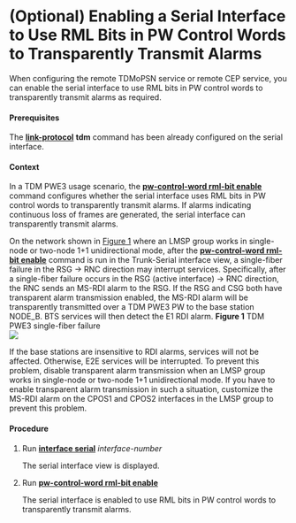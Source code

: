 (Optional) Enabling a Serial Interface to Use RML Bits in PW Control Words to Transparently Transmit Alarms
===========================================================================================================

When configuring the remote TDMoPSN service or remote CEP service, you can enable the serial interface to use RML bits in PW control words to transparently transmit alarms as required.

#### Prerequisites

The [**link-protocol**](cmdqueryname=link-protocol) **tdm** command has been already configured on the serial interface.


#### Context

In a TDM PWE3 usage scenario, the [**pw-control-word rml-bit enable**](cmdqueryname=pw-control-word+rml-bit+enable) command configures whether the serial interface uses RML bits in PW control words to transparently transmit alarms. If alarms indicating continuous loss of frames are generated, the serial interface can transparently transmit alarms.

On the network shown in [Figure 1](#EN-US_TASK_0176506757__fig_01) where an LMSP group works in single-node or two-node 1+1 unidirectional mode, after the [**pw-control-word rml-bit enable**](cmdqueryname=pw-control-word+rml-bit+enable) command is run in the Trunk-Serial interface view, a single-fiber failure in the RSG -> RNC direction may interrupt services. Specifically, after a single-fiber failure occurs in the RSG (active interface) -> RNC direction, the RNC sends an MS-RDI alarm to the RSG. If the RSG and CSG both have transparent alarm transmission enabled, the MS-RDI alarm will be transparently transmitted over a TDM PWE3 PW to the base station NODE\_B. BTS services will then detect the E1 RDI alarm. **Figure 1** TDM PWE3 single-fiber failure  
![](figure/en-us_image_0176518870.png)

If the base stations are insensitive to RDI alarms, services will not be affected. Otherwise, E2E services will be interrupted. To prevent this problem, disable transparent alarm transmission when an LMSP group works in single-node or two-node 1+1 unidirectional mode. If you have to enable transparent alarm transmission in such a situation, customize the MS-RDI alarm on the CPOS1 and CPOS2 interfaces in the LMSP group to prevent this problem.


#### Procedure

1. Run [**interface serial**](cmdqueryname=interface+serial) *interface-number*
   
   
   
   The serial interface view is displayed.
2. Run [**pw-control-word rml-bit enable**](cmdqueryname=pw-control-word+rml-bit+enable)
   
   
   
   The serial interface is enabled to use RML bits in PW control words to transparently transmit alarms.